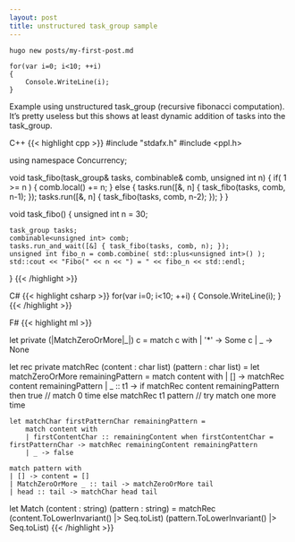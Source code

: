 ```yaml
---
layout: post
title: unstructured task_group sample
---
```


```
hugo new posts/my-first-post.md
```

```
for(var i=0; i<10; ++i)
{
    Console.WriteLine(i);
}
```


Example using unstructured task_group (recursive fibonacci computation). It’s pretty useless but this shows at least dynamic addition of tasks into the task_group.

C++
{{< highlight cpp >}}
#include "stdafx.h"
#include <ppl.h>
 
using namespace Concurrency;
 
void task_fibo(task_group& tasks, combinable<unsigned int>& comb, unsigned int n)
{
    if( 1 >= n )
    {
        comb.local() += n;
    }
    else
    {
        tasks.run([&, n] { task_fibo(tasks, comb, n-1); });
        tasks.run([&, n] { task_fibo(tasks, comb, n-2); });
    }
}
 
void task_fibo()
{
    unsigned int n = 30;
 
    task_group tasks;
    combinable<unsigned int> comb;
    tasks.run_and_wait([&] { task_fibo(tasks, comb, n); });
    unsigned int fibo_n = comb.combine( std::plus<unsigned int>() );
    std::cout << "Fibo(" << n << ") = " << fibo_n << std::endl;
}
{{< /highlight >}}

C#
{{< highlight csharp >}}
for(var i=0; i<10; ++i)
{
    Console.WriteLine(i);
}
{{< /highlight >}}

F#
{{< highlight ml >}}

let private (|MatchZeroOrMore|_|) c =
    match c with
    | '*' -> Some c
    | _ -> None

let rec private matchRec (content : char list) (pattern : char list) =
    let matchZeroOrMore remainingPattern =
        match content with
        | [] -> matchRec content remainingPattern
        | _ :: t1 -> if matchRec content remainingPattern then true // match 0 time
                     else matchRec t1 pattern // try match one more time

    let matchChar firstPatternChar remainingPattern =
        match content with
        | firstContentChar :: remainingContent when firstContentChar = firstPatternChar -> matchRec remainingContent remainingPattern
        | _ -> false

    match pattern with
    | [] -> content = []
    | MatchZeroOrMore _ :: tail -> matchZeroOrMore tail
    | head :: tail -> matchChar head tail

let Match (content : string) (pattern : string) =
    matchRec (content.ToLowerInvariant() |> Seq.toList) (pattern.ToLowerInvariant() |> Seq.toList)
{{< /highlight >}}
